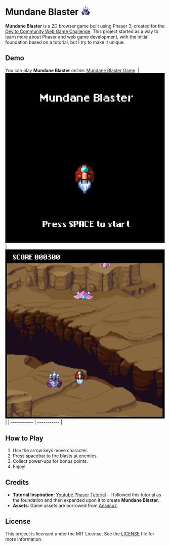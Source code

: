 # Mundane Blaster ![Mundane Blaster](favicon.png)

**Mundane Blaster** is a 2D browser game built using Phaser 3, created for the [Dev.to Community Web Game Challenge](https://dev.to/). This project started as a way to learn more about Phaser and web game development, with the initial foundation based on a tutorial, but I try to make it unique.

## Demo

You can play **Mundane Blaster** online: [Mundane Blaster Game](https://chirag8023.github.io/mundane-blaster/).
| ![Ss1](ss1.PNG)  | ![Ss2](ss2.PNG)  |
| ----------- | ----------- |

## How to Play

1. Use the arrow keys move character.
2. Press spacebar to fire blasts at enemies.
3. Collect power-ups for bonus points.
4. Enjoy!
   
## Credits

- **Tutorial Inspiration**: [Youtube Phaser Tutorial](https://www.youtube.com/playlist?list=PLDyH9Tk5ZdFzEu_izyqgPFtHJJXkc79no) – I followed this tutorial as the foundation and then expanded upon it to create **Mundane Blaster**.
- **Assets**: Game assets are borrowed from [Ansimuz](https://www.youtube.com/@ansimuz).

## License

This project is licensed under the MIT License. See the [LICENSE](LICENSE) file for more information.
